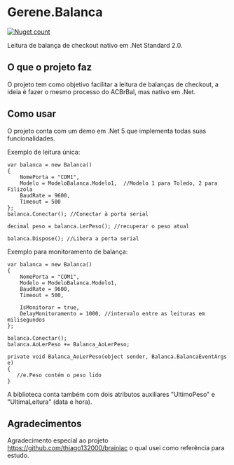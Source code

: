 # Gerene.Balanca
[![Nuget count](http://img.shields.io/nuget/v/Gerene.Balanca.svg)](https://www.nuget.org/packages/Gerene.Balanca)

Leitura de balança de checkout nativo em .Net Standard 2.0.

O que o projeto faz
-------
O projeto tem como objetivo facilitar a leitura de balanças de checkout, a ideia é fazer o mesmo processo do ACBrBal, mas nativo em .Net.



Como usar
-------
O projeto conta com um demo em .Net 5 que implementa todas suas funcionalidades.

Exemplo de leitura única:
```
var balanca = new Balanca()
{
	NomePorta = "COM1",
	Modelo = ModeloBalanca.Modelo1,  //Modelo 1 para Toledo, 2 para Filizola
	BaudRate = 9600,
	Timeout = 500
};
balanca.Conectar(); //Conectar à porta serial

decimal peso = balanca.LerPeso(); //recuperar o peso atual

balanca.Dispose(); //Libera a porta serial
```

Exemplo para monitoramento de balança:
```
var balanca = new Balanca()
{
	NomePorta = "COM1",
	Modelo = ModeloBalanca.Modelo1,
	BaudRate = 9600,
	Timeout = 500,

	IsMonitorar = true,
	DelayMonitoramento = 1000, //intervalo entre as leituras em milisegundos
};

balanca.Conectar();
balanca.AoLerPeso += Balanca_AoLerPeso;

private void Balanca_AoLerPeso(object sender, Balanca.BalancaEventArgs e)
{
   //e.Peso contém o peso lido
}
```

A biblioteca conta também com dois atributos auxiliares "UltimoPeso" e "UltimaLeitura" (data e hora).




Agradecimentos
-------

Agradecimento especial ao projeto https://github.com/thiago132000/brainiac o qual usei como referência para estudo.
